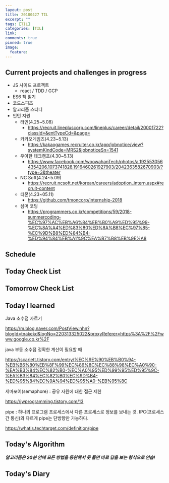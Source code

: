 ```yaml
---
layout: post
title: 20180427 TIL
excerpt: ""
tags: [TIL]
categories: [TIL]
link:
comments: true
pinned: true
image:
  feature:
---
```


## Current projects and challenges in progress

- JS 사이드 프로젝트
  - react / TDD / GCP 
- ES6 책 읽기
- 코드스피츠
- 알고리즘 스터디
- 인턴 지원
  - 라인(4.25~5.08)
    - https://recruit.linepluscorp.com/lineplus/career/detail/20001722?classId=&entTypeCd=&page=
  - 카카오게임즈(4.23~5.13)
    - https://kakaogames.recruiter.co.kr/app/jobnotice/view?systemKindCode=MRS2&jobnoticeSn=1541
  - 우아한 테크캠프(4.30~5.13)
    - https://www.facebook.com/woowahanTech/photos/a.1925530564354206.1073741828.1916460261927903/2042363582670903/?type=3&theater
  - NC Soft(4.24~5.09)
    - https://recruit.ncsoft.net/korean/careers/adoption_intern.aspx#recruit-content
  - 티몬(4.23~05.11)
    - https://github.com/tmoncorp/internship-2018
  - 섬머 코딩
    - https://programmers.co.kr/competitions/59/2018-summercoding-%EC%97%AC%EB%A6%84%EB%B0%A9%ED%95%99-%EC%8A%A4%ED%83%80%ED%8A%B8%EC%97%85-%EC%9D%B8%ED%84%B4-%ED%94%84%EB%A1%9C%EA%B7%B8%EB%9E%A8

## Schedule



## Today Check List



## Tomorrow Check List



## Today I learned

Java 소수점 자르기

https://m.blog.naver.com/PostView.nhn?blogId=tnakekd&logNo=220313325022&proxyReferer=https%3A%2F%2Fwww.google.co.kr%2F

java 부동 소수점 정확한 계산이 필요할 때

https://scarlett.tistory.com/entry/%EC%9E%90%EB%B0%94-%EB%B6%80%EB%8F%99%EC%86%8C%EC%88%98%EC%A0%90-%EA%B3%84%EC%82%B0-%EC%A0%95%ED%99%95%ED%95%9C-%EA%B3%84%EC%82%B0%EC%9D%B4-%ED%95%84%EC%9A%94%ED%95%A0-%EB%95%8C

세마포어(semaphore) : 공유 자원에 대한 접근 제한

https://jwprogramming.tistory.com/13

pipe : 하나의 프로그램 프로세스에서 다른 프로세스로 정보를 보내는 것. IPC(프로세스 간 통신)와 다르게 pipe는 단방향만 가능하다. 

https://whatis.techtarget.com/definition/pipe

## Today's Algorithm

##### 알고리즘은 20분 안에 모든 방법을 동원해서 못 풀면 바로 답을 보는 형식으로 연습!



## Today's Diary